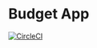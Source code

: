 # Budget App

[![CircleCI](https://circleci.com/gh/seanrussell/budgetapp.svg?style=svg)](https://circleci.com/gh/seanrussell/budgetapp)
